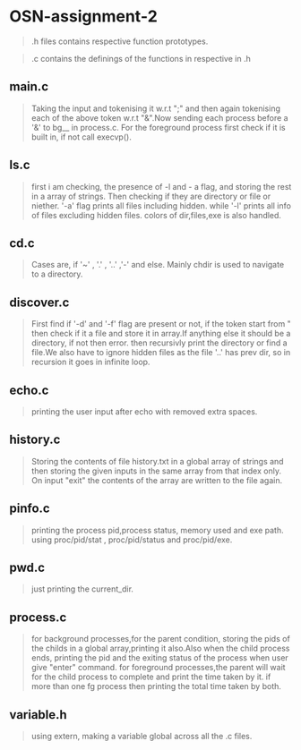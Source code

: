 # OSN-assignment-2
> .h files contains respective function prototypes.

> .c contains the definings of the functions in respective in .h

## main.c 
> Taking the input and tokenising it w.r.t ";" and then again tokenising each of the above token w.r.t "&".Now sending each process before a '&' to bg__ in process.c. For the foreground process first check if it is built in, if not call execvp().
## ls.c
> first i am checking, the presence of -l and - a flag, and storing the rest in a array of strings. Then checking if they are directory or file or niether. '-a' flag prints all files including hidden. while '-l' prints all info of files excluding hidden files. colors of dir,files,exe is also handled.
## cd.c
>Cases are, if '~' , '.' , '..' ,'-' and else. Mainly chdir is used
to navigate to a directory.
## discover.c
> First find if '-d' and '-f' flag are present or not, if the token start from " then check if it a file and store it in array.If anything else it should be a directory, if not then error. then recursivly print the directory or find a file.We also have to ignore hidden files as the file '..' has prev dir, so in recursion it goes in infinite loop.
## echo.c
> printing the user input after echo with removed extra spaces.
## history.c
>Storing the contents of file history.txt in a global array of strings and then storing the given inputs in the same array from that index only. On input "exit" the contents of the array are written to the file again.
## pinfo.c
>printing the process pid,process status, memory used and exe path.
using proc/pid/stat , proc/pid/status and proc/pid/exe.
## pwd.c
>just printing the current_dir.
## process.c
>for background processes,for the parent condition, storing the pids of the childs in a global array,printing it also.Also when the child process ends, printing the pid and the exiting status of the process when user give "enter" command.
for foreground processes,the parent will wait for the child process to complete and print the time taken by it. if more than one fg process then printing the total time taken by both.
## variable.h
>using extern, making a variable global across all the .c files.